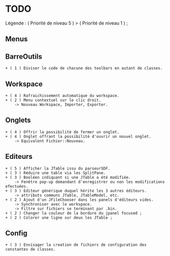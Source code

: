 TODO
====

Légende : ( Priorité de niveau 5 ) > ( Priorité de niveau 1 ) ;

Menus
-----

BarreOutils
-----------
	+ ( 1 ) Diviser le code de chacune des toolbars en autant de classes. 

Workspace
---------
	+ ( 4 ) Rafraichissement automatique du workspace.
	+ ( 2 ) Menu contextuel sur le clic droit.
		-> Nouveau Workspace, Importer, Exporter.

Onglets
-------
	+ ( 4 ) Offrir la possibilité de fermer un onglet.
	+ ( 4 ) Onglet offrant la possibilité d'ouvrir un nouvel onglet.
		-> Equivalent Fichier::Nouveau.
		
Editeurs
--------
	+ ( 5 ) Afficher la JTable issu du parseurSDF.
	+ ( 3 ) Réduire une table via les SplitPane.
	+ ( 3 ) Booléen indiquant si une JTable a été modifiée.
		-> Fenêtre pop-up demandant d'enregistrer ou non les modifications efectuées.
	+ ( 3 ) Editeur générique duquel hérite les 3 autres éditeurs.
		-> attributs communs JTable, JTableModel, etc.
	+ ( 2 ) Ajout d'un JFileChooser dans les panels d'éditeurs vides.
 		-> Synchroniser avec le workspace.
		-> Filtre sur fichiers se terminant par .bin.
	+ ( 2 ) Changer la couleur de la bordure du jpanel focused ;
	+ ( 2 ) Colorer une ligne sur deux les JTable ;

Config
------ 
	+ ( 3 ) Envisager la creation de fichiers de configuration des constantes de classes.
		
		
